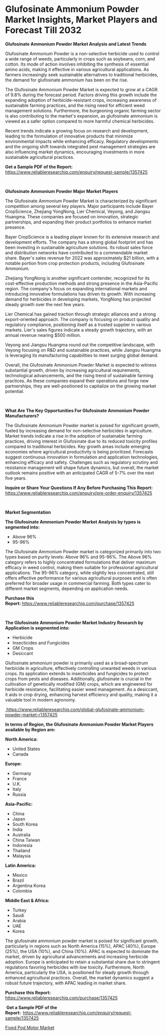 <p><h1>Glufosinate Ammonium Powder Market Insights, Market Players and Forecast Till 2032</h1></p><p><strong>Glufosinate Ammonium Powder Market Analysis and Latest Trends</strong></p>
<p><p>Glufosinate Ammonium Powder is a non-selective herbicide used to control a wide range of weeds, particularly in crops such as soybeans, corn, and cotton. Its mode of action involves inhibiting the synthesis of essential amino acids, making it effective in various agricultural applications. As farmers increasingly seek sustainable alternatives to traditional herbicides, the demand for glufosinate ammonium has been on the rise.</p><p>The Glufosinate Ammonium Powder Market is expected to grow at a CAGR of 9.8% during the forecast period. Factors driving this growth include the expanding adoption of herbicide-resistant crops, increasing awareness of sustainable farming practices, and the rising need for efficient weed management solutions. Furthermore, the burgeoning organic farming sector is also contributing to the market's expansion, as glufosinate ammonium is viewed as a safer option compared to more harmful chemical herbicides.</p><p>Recent trends indicate a growing focus on research and development, leading to the formulation of innovative products that minimize environmental impacts while enhancing efficacy. Regulatory developments and the ongoing shift towards integrated pest management strategies are also influencing market dynamics, encouraging investments in more sustainable agricultural practices.</p></p>
<p><strong>Get a Sample PDF of the Report:&nbsp;</strong> <a href="https://www.reliableresearchiq.com/enquiry/request-sample/1357425?utm_campaign=2797&utm_medium=2&utm_source=Github&utm_content=ia&utm_term=28022025&utm_id=glufosinate-ammonium-powder">https://www.reliableresearchiq.com/enquiry/request-sample/1357425</a></p>
<p>&nbsp;</p>
<p><strong>Glufosinate Ammonium Powder Major Market Players</strong></p>
<p><p>The Glufosinate Ammonium Powder Market is characterized by significant competition among several key players. Major participants include Bayer CropScience, Zhejiang YongNong, Lier Chemical, Veyong, and Jiangsu Huangma. These companies are focused on innovation, strategic partnerships, and expanding their product portfolios to enhance market presence.</p><p>Bayer CropScience is a leading player known for its extensive research and development efforts. The company has a strong global footprint and has been investing in sustainable agriculture solutions. Its robust sales force and distribution networks have contributed to a commendable market share. Bayer's sales revenue for 2022 was approximately $21 billion, with a notable portion from crop protection products, including Glufosinate Ammonium.</p><p>Zhejiang YongNong is another significant contender, recognized for its cost-effective production methods and strong presence in the Asia-Pacific region. The company's focus on expanding international markets and introducing innovative formulations has driven its growth. With increasing demand for herbicides in developing markets, YongNong has projected steady growth over the next few years.</p><p>Lier Chemical has gained traction through strategic alliances and a strong export-oriented approach. The company is focusing on product quality and regulatory compliance, positioning itself as a trusted supplier in various markets. Lier's sales figures indicate a steady growth trajectory, with an annual revenue nearing $500 million.</p><p>Veyong and Jiangsu Huangma round out the competitive landscape, with Veyong focusing on R&D and sustainable practices, while Jiangsu Huangma is leveraging its manufacturing capabilities to meet surging global demand.</p><p>Overall, the Glufosinate Ammonium Powder Market is expected to witness substantial growth, driven by increasing agricultural requirements, technological advancements, and the rising trend of sustainable farming practices. As these companies expand their operations and forge new partnerships, they are well-positioned to capitalize on the growing market potential.</p></p>
<p>&nbsp;</p>
<p><strong>What Are The Key Opportunities For Glufosinate Ammonium Powder Manufacturers?</strong></p>
<p><p>The Glufosinate Ammonium Powder market is poised for significant growth, fueled by increasing demand for non-selective herbicides in agriculture. Market trends indicate a rise in the adoption of sustainable farming practices, driving interest in Glufosinate due to its reduced toxicity profiles compared to traditional herbicides. Key growth areas include emerging economies where agricultural productivity is being prioritized. Forecasts suggest continuous innovation in formulation and application technologies, enhancing efficacy and safety. Challenges such as regulatory scrutiny and resistance management will shape future dynamics, but overall, the market outlook remains positive with an anticipated CAGR of 5-7% over the next five years.</p></p>
<p><strong>Inquire or Share Your Questions If Any Before Purchasing This Report:</strong> <a href="https://www.reliableresearchiq.com/enquiry/pre-order-enquiry/1357425?utm_campaign=2797&utm_medium=2&utm_source=Github&utm_content=ia&utm_term=28022025&utm_id=glufosinate-ammonium-powder">https://www.reliableresearchiq.com/enquiry/pre-order-enquiry/1357425</a></p>
<p>&nbsp;</p>
<p><strong>Market Segmentation</strong></p>
<p><strong>The Glufosinate Ammonium Powder Market Analysis by types is segmented into:</strong></p>
<p><ul><li>Above 96%</li><li>95-96%</li></ul></p>
<p><p>The Glufosinate Ammonium Powder market is categorized primarily into two types based on purity levels: Above 96% and 95-96%. The Above 96% category refers to highly concentrated formulations that deliver maximum efficacy in weed control, making them suitable for professional agricultural applications. The 95-96% category, while slightly less concentrated, still offers effective performance for various agricultural purposes and is often preferred for broader usage in commercial farming. Both types cater to different market segments, depending on application needs.</p></p>
<p><strong>Purchase this Report:&nbsp;</strong><a href="https://www.reliableresearchiq.com/purchase/1357425?utm_campaign=2797&utm_medium=2&utm_source=Github&utm_content=ia&utm_term=28022025&utm_id=glufosinate-ammonium-powder">https://www.reliableresearchiq.com/purchase/1357425</a></p>
<p>&nbsp;</p>
<p><strong>The Glufosinate Ammonium Powder Market Industry Research by Application is segmented into:</strong></p>
<p><ul><li>Herbicide</li><li>Insecticides and Fungicides</li><li>GM Crops</li><li>Desiccant</li></ul></p>
<p><p>Glufosinate ammonium powder is primarily used as a broad-spectrum herbicide in agriculture, effectively controlling unwanted weeds in various crops. Its application extends to insecticides and fungicides to protect crops from pests and diseases. Additionally, glufosinate is crucial in the cultivation of genetically modified (GM) crops, which are engineered for herbicide resistance, facilitating easier weed management. As a desiccant, it aids in crop drying, enhancing harvest efficiency and quality, making it a valuable tool in modern agronomy.</p></p>
<p><a href="https://www.reliableresearchiq.com/global-glufosinate-ammonium-powder-market-r1357425?utm_campaign=2797&utm_medium=2&utm_source=Github&utm_content=ia&utm_term=28022025&utm_id=glufosinate-ammonium-powder">&nbsp;https://www.reliableresearchiq.com/global-glufosinate-ammonium-powder-market-r1357425</a></p>
<p><strong>In terms of Region, the Glufosinate Ammonium Powder Market Players available by Region are:</strong></p>
<p>
    <p> <strong> North America: </strong>
        <ul>
            <li>United States</li>
            <li>Canada</li>
        </ul>
        </p> 
    <p> <strong> Europe: </strong>
        <ul>
            <li>Germany</li>
            <li>France</li>
            <li>U.K.</li>
            <li>Italy</li>
            <li>Russia</li>
        </ul>
        </p> 
    <p> <strong> Asia-Pacific: </strong>
        <ul>
            <li>China</li>
            <li>Japan</li>
            <li>South Korea</li>
            <li>India</li>
            <li>Australia</li>
            <li>China Taiwan</li>
            <li>Indonesia</li>
            <li>Thailand</li>
            <li>Malaysia</li>
        </ul>
        </p> 
    <p> <strong> Latin America: </strong>
        <ul>
            <li>Mexico</li>
            <li>Brazil</li>
            <li>Argentina Korea</li>
            <li>Colombia</li>
        </ul>
        </p> 
    <p> <strong> Middle East & Africa: </strong>
        <ul>
            <li>Turkey</li>
            <li>Saudi</li>
            <li>Arabia</li>
            <li>UAE</li>
            <li>Korea</li>
        </ul>
    </p>
    </p>
<p><p>The glufosinate ammonium powder market is poised for significant growth, particularly in regions such as North America (15%), APAC (40%), Europe (25%), the USA (10%), and China (10%). APAC is expected to dominate the market, driven by agricultural advancements and increasing herbicide adoption. Europe is anticipated to retain a substantial share due to stringent regulations favoring herbicides with low toxicity. Furthermore, North America, particularly the USA, is positioned for steady growth through enhanced agricultural practices. Overall, the market dynamics suggest a robust future trajectory, with APAC leading in market share.</p></p>
<p><strong>Purchase this Report: </strong><a href="https://www.reliableresearchiq.com/purchase/1357425?utm_campaign=2797&utm_medium=2&utm_source=Github&utm_content=ia&utm_term=28022025&utm_id=glufosinate-ammonium-powder">https://www.reliableresearchiq.com/purchase/1357425</a></p>
<p>&nbsp;<strong>Get a Sample PDF of the Report:&nbsp;&nbsp;</strong><a href="https://www.reliableresearchiq.com/enquiry/request-sample/1357425?utm_campaign=2797&utm_medium=2&utm_source=Github&utm_content=ia&utm_term=28022025&utm_id=glufosinate-ammonium-powder">https://www.reliableresearchiq.com/enquiry/request-sample/1357425</a></p>
<p><strong></strong></p>
<p><p><a href="https://github.com/popupioo/Market-Research-Report-List-1/blob/main/fixed-pod-motor-market.md?utm_campaign=2797&utm_medium=2&utm_source=Github&utm_content=ia&utm_term=28022025&utm_id=glufosinate-ammonium-powder">Fixed Pod Motor Market</a></p></p>